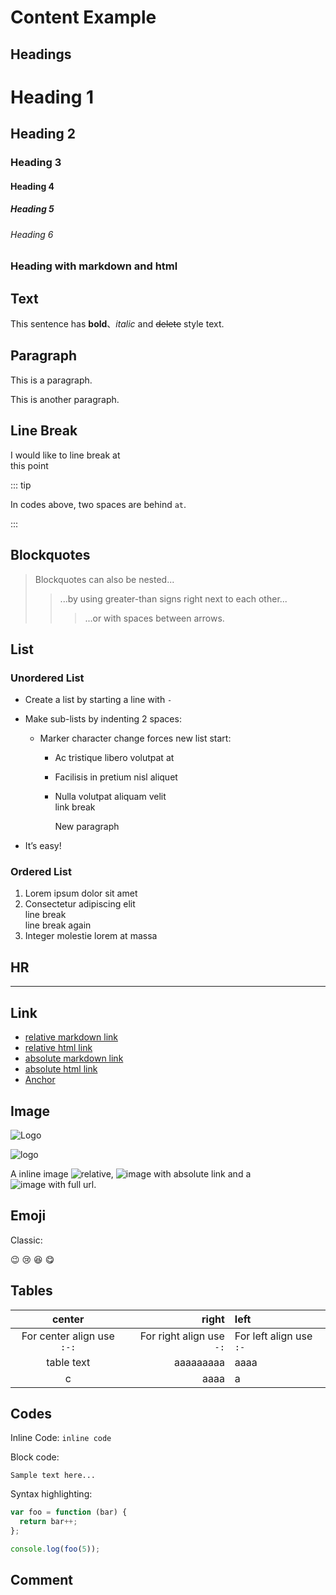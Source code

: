 # Content Example

## Headings

# Heading 1

## Heading 2

### Heading 3

#### Heading 4

##### Heading 5

###### Heading 6

### Heading with **markdown** and <span>html</span>

## Text

This sentence has **bold**、_italic_ and ~~delete~~ style text.

## Paragraph

This is a paragraph.

This is another paragraph.

## Line Break

I would like to line break at  
this point

::: tip

In codes above, two spaces are behind `at`.

:::

## Blockquotes

> Blockquotes can also be nested...
>
> > ...by using greater-than signs right next to each other...
> >
> > > ...or with spaces between arrows.

## List

### Unordered List

- Create a list by starting a line with `-`
- Make sub-lists by indenting 2 spaces:

  - Marker character change forces new list start:

    - Ac tristique libero volutpat at
    - Facilisis in pretium nisl aliquet
    - Nulla volutpat aliquam velit  
      link break

      New paragraph

- It’s easy!

### Ordered List

1. Lorem ipsum dolor sit amet
1. Consectetur adipiscing elit  
   line break  
   line break again
1. Integer molestie lorem at massa

## HR

---

## Link

- [relative markdown link](./excerpt.md)
- [relative html link](./excerpt.html)
- [absolute markdown link](/README.md)
- [absolute html link](/index.html)
- [Anchor](#link)

## Image

![Logo](/logo.png)

![logo](https://exmaple.com/logo.png)

A inline image ![relative](./assets/relative.jpg), ![image with absolute link](/logo.png) and a ![image with full url](https://exmaple.com/logo.png).

## Emoji

Classic:

:wink: :cry: :laughing: :yum:

## Tables

|           center           |                    right | left                    |
| :------------------------: | -----------------------: | :---------------------- |
| For center align use `:-:` | For right align use `-:` | For left align use `:-` |
|             table text              |                aaaaaaaaa | aaaa                    |
|             c              |                     aaaa | a                       |

## Codes

Inline Code: `inline code`

Block code:

```
Sample text here...
```

Syntax highlighting:

```js {2}
var foo = function (bar) {
  return bar++;
};

console.log(foo(5));
```

## Comment

<!-- Here is a comment -->
